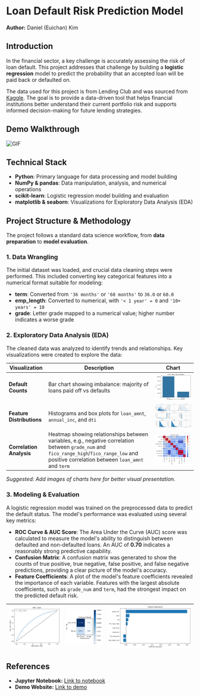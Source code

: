 # Loan Default Risk Prediction Model

**Author:** Daniel (Euichan) Kim


## Introduction
In the financial sector, a key challenge is accurately assessing the risk of loan default. This project addresses that challenge by building a **logistic regression** model to predict the probability that an accepted loan will be paid back or defaulted on.

The data used for this project is from Lending Club and was sourced from [Kaggle](https://www.kaggle.com/datasets/wordsforthewise/lending-club). The goal is to provide a data-driven tool that helps financial institutions better understand their current portfolio risk and supports informed decision-making for future lending strategies.


## Demo Walkthrough
![GIF](images/live_demo.gif)


## Technical Stack
- **Python**: Primary language for data processing and model building
- **NumPy & pandas**: Data manipulation, analysis, and numerical operations
- **scikit-learn**: Logistic regression model building and evaluation
- **matplotlib & seaborn**: Visualizations for Exploratory Data Analysis (EDA)


## Project Structure & Methodology

The project follows a standard data science workflow, from **data preparation** to **model evaluation**.

### 1. Data Wrangling
The initial dataset was loaded, and crucial data cleaning steps were performed. This included converting key categorical features into a numerical format suitable for modeling:

- **term**: Converted from `'36 months'` or `'60 months'` to `36.0` or `60.0`
- **emp_length**: Converted to numerical, with `'< 1 year' = 0` and `'10+ years' = 10`
- **grade**: Letter grade mapped to a numerical value; higher number indicates a worse grade

### 2. Exploratory Data Analysis (EDA)
The cleaned data was analyzed to identify trends and relationships. Key visualizations were created to explore the data:

| Visualization        | Description | Chart |
|----------------------|----------|---------|
| **Default Counts**    | Bar chart showing imbalance: majority of loans paid off vs defaults | ![Image](images/default_counts.png) |
| **Feature Distributions** | Histograms and box plots for `loan_amnt`, `annual_inc`, and `dti` | ![Image](images/feature_distributions.png) |
| **Correlation Analysis** | Heatmap showing relationships between variables, e.g., negative correlation between `grade_num` and `fico_range_high`/`fico_range_low` and positive correlation between `loan_amnt` and `term` | ![Image](images/correlation_analysis.png) |

*Suggested: Add images of charts here for better visual presentation.*

### 3. Modeling & Evaluation
A logistic regression model was trained on the preprocessed data to predict the default status. The model's performance was evaluated using several key metrics:

- **ROC Curve & AUC Score**: The Area Under the Curve (AUC) score was calculated to measure the model's ability to distinguish between defaulted and non-defaulted loans. An AUC of **0.70** indicates a reasonably strong predictive capability.
- **Confusion Matrix**: A confusion matrix was generated to show the counts of true positive, true negative, false positive, and false negative predictions, providing a clear picture of the model's accuracy.
- **Feature Coefficients**: A plot of the model's feature coefficients revealed the importance of each variable. Features with the largest absolute coefficients, such as `grade_num` and `term`, had the strongest impact on the predicted default risk.

| ![Image](images/roc_curve.png) | ![Image](images/confusion_matrix.png) | ![Image](images/feature_importance.png) |
|------|------|-----|


## References
- **Jupyter Notebook:** [Link to notebook](loan_default_risk_prediction.ipynb)  
- **Demo Website:** [Link to demo](https://loan-default-risk-project.streamlit.app/)
